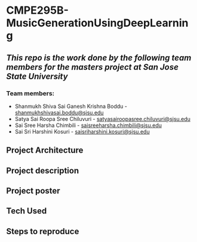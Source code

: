 # CMPE295B-MusicGenerationUsingDeepLearning
## _This repo is the work done by the following team members for the masters project at San Jose State University_ 

### Team members:

- Shanmukh Shiva Sai Ganesh Krishna Boddu - shanmukhshivasai.boddu@sjsu.edu
- Satya Sai Roopa Sree Chiluvuri - satyasairoopasree.chiluvuri@sjsu.edu
- Sai Sree Harsha Chimbili - saisreeharsha.chimbili@sjsu.edu
- Sai Sri Harshini Kosuri - saisriharshini.kosuri@sjsu.edu


## Project Architecture

## Project description

## Project poster

## Tech Used

## Steps to reproduce
